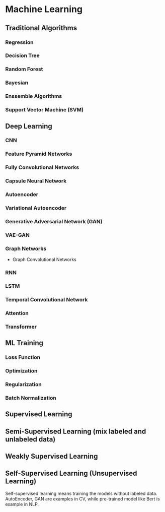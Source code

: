 # Machine Learning

## Traditional Algorithms

### Regression

### Decision Tree

### Random Forest

### Bayesian

### Enssemble Algorithms

### Support Vector Machine (SVM)

## Deep Learning

### CNN

### Feature Pyramid Networks

### Fully Convolutional Networks

### Capsule Neural Network

### Autoencoder

### Variational Autoencoder

### Generative Adversarial Network (GAN)

### VAE-GAN

### Graph Networks

* Graph Convolutional Networks

### RNN

### LSTM

### Temporal Convolutional Network

### Attention

### Transformer

## ML Training

### Loss Function

### Optimization

### Regularization

### Batch Normalization

## Supervised Learning

## Semi-Supervised Learning (mix labeled and unlabeled data)

## Weakly Supervised Learning

## Self-Supervised Learning (Unsupervised Learning)

Self-supervised learning means training the models without labeled data. AutoEncoder, GAN are examples in CV, while pre-trained model like Bert is example in NLP.

